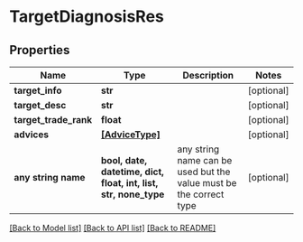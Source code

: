 # TargetDiagnosisRes


## Properties
Name | Type | Description | Notes
------------ | ------------- | ------------- | -------------
**target_info** | **str** |  | [optional] 
**target_desc** | **str** |  | [optional] 
**target_trade_rank** | **float** |  | [optional] 
**advices** | [**[AdviceType]**](AdviceType.md) |  | [optional] 
**any string name** | **bool, date, datetime, dict, float, int, list, str, none_type** | any string name can be used but the value must be the correct type | [optional]

[[Back to Model list]](../README.md#documentation-for-models) [[Back to API list]](../README.md#documentation-for-api-endpoints) [[Back to README]](../README.md)


